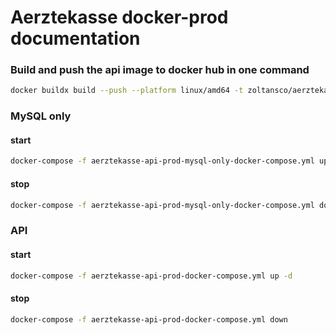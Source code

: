 # Aerztekasse docker-prod documentation

### Build and push the api image to docker hub in one command
````bash
docker buildx build --push --platform linux/amd64 -t zoltansco/aerztekasse:aerztekasse-api-2025.04.02 -f Dockerfile .
````

### MySQL only

#### start
````bash
docker-compose -f aerztekasse-api-prod-mysql-only-docker-compose.yml up -d
````

#### stop
````bash
docker-compose -f aerztekasse-api-prod-mysql-only-docker-compose.yml down
````

### API

#### start
````bash
docker-compose -f aerztekasse-api-prod-docker-compose.yml up -d
````

#### stop
````bash
docker-compose -f aerztekasse-api-prod-docker-compose.yml down
````
